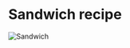 # Sandwich recipe

![Sandwich](< https://www.google.com/imgres?imgurl=https%3A%2F%2Fwww.thebigsweettooth.com%2Fwp-content%2Fuploads%2F2020%2F09%2F6.-Mortadella-Sandwich.jpg&imgrefurl=https%3A%2F%2Fwww.thebigsweettooth.com%2Fmortadella-sandwich%2F&tbnid=mOYLi1XGxWsCwM&vet=12ahUKEwjezYe9mq3wAhVTTCsKHYXdCVkQMygTegUIARCoAg..i&docid=FNn-yISkdzcYgM&w=600&h=900&q=sandwich&ved=2ahUKEwjezYe9mq3wAhVTTCsKHYXdCVkQMygTegUIARCoAg >)
